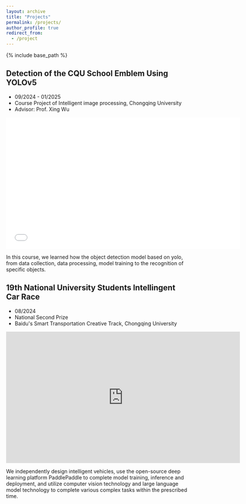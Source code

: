 ```yaml
---
layout: archive
title: "Projects"
permalink: /projects/
author_profile: true
redirect_from:
  - /project
---
```


{% include base_path %}

## Detection of the CQU School Emblem Using YOLOv5

- 09/2024 - 01/2025
- Course Project of Intelligent image processing, Chongqing University
- Advisor: Prof. Xing Wu

<p align="center">
<iframe width="640" height="360" src="../files/24_iros_dlo_following.mp4" title="24_cqu_detection" frameborder="0" allow="accelerometer; autoplay; clipboard-write; encrypted-media; gyroscope; picture-in-picture" allowfullscreen> </iframe>
</p>

In this course, we learned how the object detection model based on yolo, from data collection, data processing, model training to the recognition of specific objects.

## 19th National University Students Intellingent Car Race

- 08/2024
- National Second Prize
- Baidu's Smart Transportation Creative Track, Chongqing University

<p align="center">
<iframe width="640" height="360" src="https://player.bilibili.com/player.html?bvid=BV1TQKfz5E4F&page=1" title="bilibili video player" frameborder="0" allow="accelerometer; autoplay; clipboard-write; encrypted-media; gyroscope; picture-in-picture" allowfullscreen> </iframe>
</p>

We independently design intelligent vehicles, use the open-source deep learning platform PaddlePaddle to complete model training, inference and deployment, and utilize computer vision technology and large language model technology to complete various complex tasks within the prescribed time.

